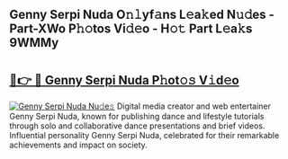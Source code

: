## Genny Serpi Nuda O𝚗𝚕yf𝚊ns L𝚎a𝚔ed N𝚞𝚍es - Part-XWo P𝚑𝚘tos Vi𝚍𝚎o - H𝚘𝚝 Part L𝚎a𝚔s 9WMMy

# <h2><a href="http://kfe8h5n.oniu.top/?m=Genny+Serpi+Nuda">🔗👉 🔴 Genny Serpi Nuda P𝚑ot𝚘𝚜 V𝚒d𝚎o</a></h2>

[![Genny Serpi Nuda Nu𝚍e𝚜](https://i.imgur.com/0qMVB7G.gif)](http://kfe8h5n.oniu.top/?m=Genny+Serpi+Nuda)
Digital media creator and web entertainer Genny Serpi Nuda, known for publishing dance and lifestyle tutorials through solo and collaborative dance presentations and brief videos. Influential personality Genny Serpi Nuda, celebrated for their remarkable achievements and impact on society.  
